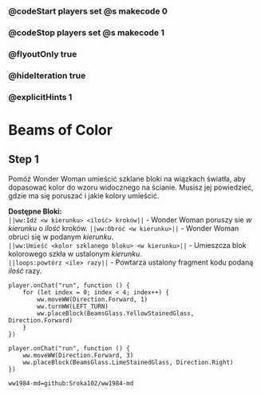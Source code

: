 ### @codeStart players set @s makecode 0
### @codeStop players set @s makecode 1

### @flyoutOnly true
### @hideIteration true 
### @explicitHints 1

# Beams of Color

## Step 1
Pomóż Wonder Woman umieścić szklane bloki na wiązkach światła, aby dopasować kolor do wzoru widocznego na ścianie. Musisz jej powiedzieć, gdzie ma się poruszać i jakie kolory umieścić. 

**Dostępne Bloki:**  
``||ww:Idź <w kierunku> <ilość> kroków||`` - Wonder Woman poruszy sie *w kierunku* o *ilość* kroków. 
``||ww:Obróć <w kierunku>||`` - Wonder Woman obruci się w podanym *kierunku*.  
``||ww:Umieść <kolor szklanego bloku> <w kierunku>||`` - Umieszcza blok kolorowego szkła w ustalonym *kierunku*.  
``||loops:powtórz <ile> razy||`` - Powtarza ustalony fragment kodu podaną *ilość* razy.  

```ghost
player.onChat("run", function () {
    for (let index = 0; index < 4; index++) {
        ww.moveWW(Direction.Forward, 1)
        ww.turnWW(LEFT_TURN)
        ww.placeBlock(BeamsGlass.YellowStainedGlass, Direction.Forward)
    }
})
```
```template
player.onChat("run", function () {
    ww.moveWW(Direction.Forward, 3)
    ww.placeBlock(BeamsGlass.LimeStainedGlass, Direction.Right)
})
```
```package
ww1984-md=github:Sroka102/ww1984-md
```
